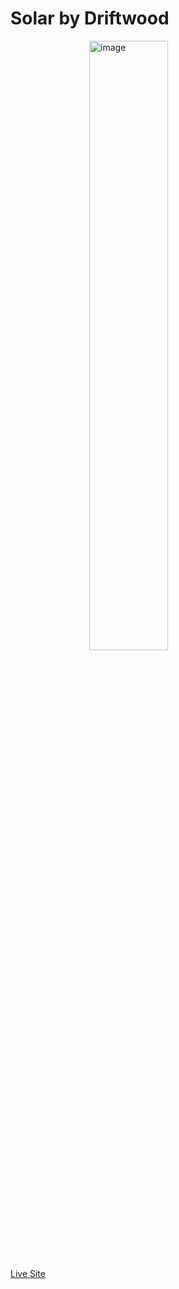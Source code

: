 # Solar by Driftwood

<img style="display: block;margin-left: auto;margin-right: auto;width:50%" alt="image" src="https://github.com/TomDriftwood/driftwood-solar/assets/85313672/e1e82db7-5386-4f43-9763-a255ce5d6a4b">

[Live Site](https://tomdriftwood.github.io/driftwood-solar)
